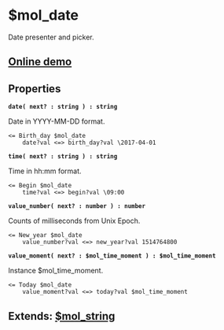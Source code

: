 # $mol_date

Date presenter and picker.

## [Online demo](https://mol.hyoo.ru/#!section=demos/readme/demo=mol_date_demo)

## Properties

**`date( next? : string ) : string`**

Date in YYYY-MM-DD format.

```
<= Birth_day $mol_date
	date?val <=> birth_day?val \2017-04-01
```

**`time( next? : string ) : string`**

Time in hh:mm format.

```
<= Begin $mol_date
	time?val <=> begin?val \09:00
```

**`value_number( next? : number ) : number`**

Counts of milliseconds from Unix Epoch.

```
<= New_year $mol_date
	value_number?val <=> new_year?val 1514764800
```

**`value_moment( next? : $mol_time_moment ) : $mol_time_moment`**

Instance $mol_time_moment.
```
<= Today $mol_date
	value_moment?val <=> today?val $mol_time_moment
```

## Extends: [$mol_string](https://mol.hyoo.ru/#!section=demos/readme/demo=mol_string_demo)
